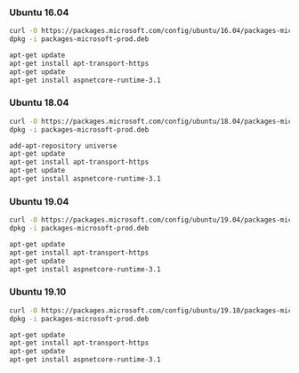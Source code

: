﻿### Ubuntu 16.04

```bash
curl -O https://packages.microsoft.com/config/ubuntu/16.04/packages-microsoft-prod.deb
dpkg -i packages-microsoft-prod.deb
```

```bash
apt-get update
apt-get install apt-transport-https
apt-get update
apt-get install aspnetcore-runtime-3.1
```

### Ubuntu 18.04

```bash
curl -O https://packages.microsoft.com/config/ubuntu/18.04/packages-microsoft-prod.deb
dpkg -i packages-microsoft-prod.deb
```

```bash
add-apt-repository universe
apt-get update
apt-get install apt-transport-https
apt-get update
apt-get install aspnetcore-runtime-3.1
```

### Ubuntu 19.04

```bash
curl -O https://packages.microsoft.com/config/ubuntu/19.04/packages-microsoft-prod.deb
dpkg -i packages-microsoft-prod.deb
```

```bash
apt-get update
apt-get install apt-transport-https
apt-get update
apt-get install aspnetcore-runtime-3.1
```

### Ubuntu 19.10

```bash
curl -O https://packages.microsoft.com/config/ubuntu/19.10/packages-microsoft-prod.deb
dpkg -i packages-microsoft-prod.deb
```

```bash
apt-get update
apt-get install apt-transport-https
apt-get update
apt-get install aspnetcore-runtime-3.1
```
